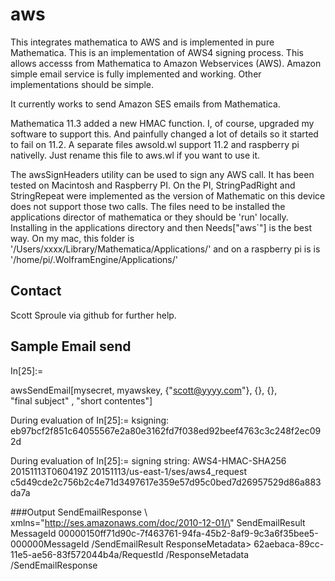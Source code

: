 # aws

This integrates mathematica to AWS and is implemented in pure Mathematica.  This is an implementation of AWS4 signing  process.  This  allows accesss from Mathematica to Amazon Webservices (AWS).  Amazon simple email service is fully implemented and working.  Other implementations should be simple.

It currently works to send Amazon SES emails from Mathematica.

Mathematica 11.3 added  a new HMAC function.  I, of course, upgraded my software to support this.  And painfully changed a lot of details so it started to fail on 11.2.  A separate files awsold.wl support 11.2 and raspberry pi nativelly.  Just rename this file to aws.wl if you want to use it.

The awsSignHeaders utility can be used to sign any AWS call. It has been tested on Macintosh and Raspberry PI.  On the PI, StringPadRight and StringRepeat were implemented as the version of Mathematic on this device does not support those two calls.  The files need to be installed  the applications director of mathematica or they should be 'run' locally. Installing in the applications directory and then Needs["aws`"] is the best way.  On my mac, this folder is '/Users/xxxx/Library/Mathematica/Applications/' and on a raspberry pi is is '/home/pi/.WolframEngine/Applications/'


## Contact
Scott Sproule via github for further help.

## Sample Email send
In[25]:= 

awsSendEmail[mysecret, myawskey, {"scott@yyyy.com"}, {}, {}, \
"final subject" , "short contentes"]

During evaluation of In[25]:= ksigning: eb97bcf2f851c64055567e2a80e3162fd7f038ed92beef4763c3c248f2ec092d

During evaluation of In[25]:= signing string: AWS4-HMAC-SHA256
20151113T060419Z
20151113/us-east-1/ses/aws4_request
c5d49cde2c756b2c4e71d3497617e359e57d95c0bed7d26957529d86a883da7a

###Output
SendEmailResponse \ xmlns=\"http://ses.amazonaws.com/doc/2010-12-01/\" SendEmailResult
MessageId 00000150ff71d90c-7f463761-94fa-45b2-8af9-9c3a6f35bee5-000000MessageId
  /SendEmailResult
  ResponseMetadata> <RequestId>62aebaca-89cc-11e5-ae56-83f572044b4a/RequestId /ResponseMetadata /SendEmailResponse
